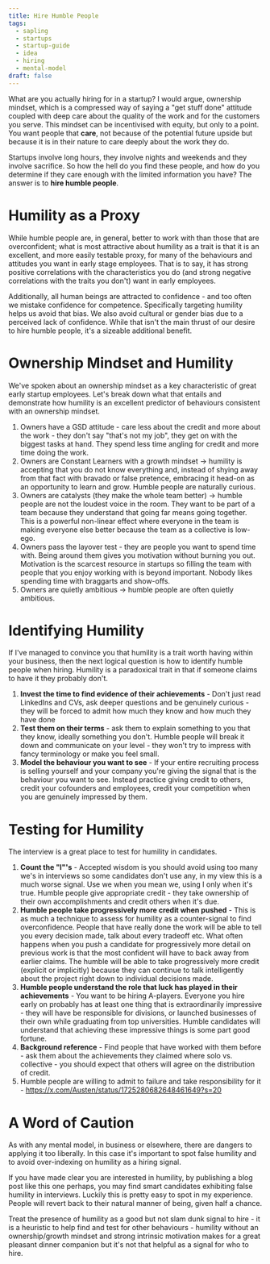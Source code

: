 ```yaml
---
title: Hire Humble People
tags:
  - sapling
  - startups
  - startup-guide
  - idea
  - hiring
  - mental-model
draft: false
---
```

What are you actually hiring for in a startup? I would argue, ownership mindset, which is a compressed way of saying a "get stuff done" attitude coupled with deep care about the quality of the work and for the customers you serve. This mindset can be incentivised with equity, but only to a point. You want people that **care**, not because of the potential future upside but because it is in their nature to care deeply about the work they do. 

Startups involve long hours, they involve nights and weekends and they involve sacrifice. So how the hell do you find these people, and how do you determine if they care enough with the limited information you have? The answer is to **hire humble people**.

# Humility as a Proxy

While humble people are, in general, better to work with than those that are overconfident; what is most attractive about humility as a trait is that it is an excellent, and more easily testable proxy, for many of the behaviours and attitudes you want in early stage employees. That is to say, it has strong positive correlations with the characteristics you do (and strong negative correlations with the traits you don't) want in early employees.

Additionally, all human beings are attracted to confidence - and too often we mistake confidence for competence. Specifically targeting humility helps us avoid that bias. We also avoid cultural or gender bias due to a perceived lack of confidence. While that isn't the main thrust of our desire to hire humble people, it's a sizeable additional benefit.

# Ownership Mindset and Humility

We've spoken about an ownership mindset as a key characteristic of great early startup employees. Let's break down what that entails and demonstrate how humility is an excellent predictor of behaviours consistent with an ownership mindset.

   1. Owners have a GSD attitude - care less about the credit and more about the work - they don't say "that's not my job", they get on with the biggest tasks at hand. They spend less time angling for credit and more time doing the work.
   2. Owners are Constant Learners with a growth mindset -> humility is accepting that you do not know everything and, instead of shying away from that fact with bravado or false pretence, embracing it head-on as an opportunity to learn and grow. Humble people are naturally curious.
   3. Owners are catalysts (they make the whole team better) -> humble people are not the loudest voice in the room. They want to be part of a team because they understand that going far means going together. This is a powerful non-linear effect where everyone in the team is making everyone else better because the team as a collective is low-ego.
   4. Owners pass the layover test - they are people you want to spend time with. Being around them gives you motivation without burning you out. Motivation is the scarcest resource in startups so filling the team with people that you enjoy working with is beyond important. Nobody likes spending time with braggarts and show-offs.
   5. Owners are quietly ambitious -> humble people are often quietly ambitious.

# Identifying Humility

If I've managed to convince you that humility is a trait worth having within your business, then the next logical question is how to identify humble people when hiring. Humility is a paradoxical trait in that if someone claims to have it they probably don't.

   1. **Invest the time to find evidence of their achievements** - Don't just read LinkedIns and CVs, ask deeper questions and be genuinely curious - they will be forced to admit how much they know and how much they have done
   2. **Test them on their terms** - ask them to explain something to you that they know, ideally something you don't. Humble people will break it down and communicate on your level - they won't try to impress with fancy terminology or make you feel small.
   3. **Model the behaviour you want to see** - If your entire recruiting process is selling yourself and your company you're giving the signal that is the behaviour you want to see. Instead practice giving credit to others, credit your cofounders and employees, credit your competition when you are genuinely impressed by them.

# Testing for Humility

The interview is a great place to test for humility in candidates. 

   1. **Count the "I"'s** - Accepted wisdom is you should avoid using too many we's in interviews so some candidates don't use any, in my view this is a much worse signal. Use we when you mean we, using I only when it's true. Humble people give appropriate credit - they take ownership of their own accomplishments and credit others when it's due.
   2. **Humble people take progressively more credit when pushed** - This is as much a technique to assess for humility as a counter-signal to find overconfidence. People that have really done the work will be able to tell you every decision made, talk about every tradeoff etc. What often happens when you push a candidate for progressively more detail on previous work is that the most confident will have to back away from earlier claims. The humble will be able to take progressively more credit (explicit or implicitly) because they can continue to talk intelligently about the project right down to individual decisions made.
   3. **Humble people understand the role that luck has played in their achievements** - You want to be hiring A-players. Everyone you hire early on probably has at least one thing that is extraordinarily impressive - they will have be responsible for divisions, or launched businesses of their own while graduating from top universities. Humble candidates will understand that achieving these impressive things is some part good fortune.
   4. **Background reference** - Find people that have worked with them before - ask them about the achievements they claimed where solo vs. collective - you should expect that others will agree on the distribution of credit.
   5. Humble people are willing to admit to failure and take responsibility for it - https://x.com/Austen/status/1725280682648461649?s=20

# A Word of Caution

As with any mental model, in business or elsewhere, there are dangers to applying it too liberally. In this case it's important to spot false humility and to avoid over-indexing on humility as a hiring signal.

If you have made clear you are interested in humility, by publishing a blog post like this one perhaps, you may find smart candidates exhibiting false humility in interviews.  Luckily this is pretty easy to spot in my experience. People will revert back to their natural manner of being, given half a chance.

Treat the presence of humility as a good but not slam dunk signal to hire - it is a heuristic to help find and test for other behaviours - humility without an ownership/growth mindset and strong intrinsic motivation makes for a great pleasant dinner companion but it's not that helpful as a signal for who to hire.
